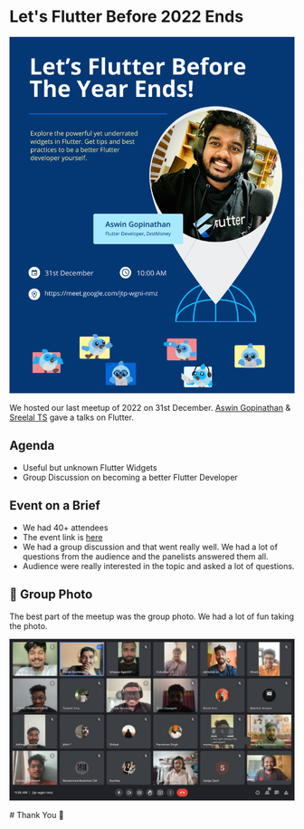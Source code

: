 # Let's Flutter Before 2022 Ends

![Let's Flutter Before 2022 Ends](./assets/Let's%20Flutter%20Before%20The%20Year%20Ends.jpg)

We hosted our last meetup of 2022 on 31st December. [Aswin Gopinathan](https://github.com/infiniteoverflow) & [Sreelal TS](https://github.com/HeySreelal) gave a talks on Flutter. 

## Agenda

- Useful but unknown Flutter Widgets
- Group Discussion on becoming a better Flutter Developer

## Event on a Brief 

- We had 40+ attendees
- The event link is [here](https://www.meetup.com/flutterkozhikode/events/290593188/)
- We had a group discussion and that went really well. We had a lot of questions from the audience and the panelists answered them all.
- Audience were really interested in the topic and asked a lot of questions.


## 📸 Group Photo

The best part of the meetup was the group photo. We had a lot of fun taking the photo.

![Group Photo](./assets/Group%20Photo.jpeg)

# Thank You 💙